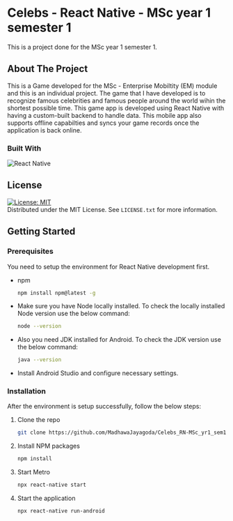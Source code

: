 # Celebs - React Native - MSc year 1 semester 1
This is a project done for the MSc year 1 semester 1.  

<!-- ABOUT THE PROJECT -->
## About The Project
This is a Game developed for the MSc - Enterprise Mobiltity (EM) module and this is an individual project. The game that I have developed is to recognize famous celebrities and famous people around the world wihin the shortest possible time. This game app is developed using React Native with having a custom-built backend to handle data. This mobile app also supports offline capabilties and syncs your game records once the application is back online.

### Built With
![React Native](https://img.shields.io/badge/React_Native-20232A?style=for-the-badge&logo=react&logoColor=61DAFB)

<!-- LICENSE -->
## License

[![License: MIT](https://img.shields.io/badge/License-MIT-yellow.svg)](https://opensource.org/licenses/MIT)  
Distributed under the MIT License. See `LICENSE.txt` for more information.



<!-- GETTING STARTED -->
## Getting Started

### Prerequisites

You need to setup the environment for React Native development first. 
* npm
  ```sh
  npm install npm@latest -g
  ```
* Make sure you have Node locally installed. To check the locally installed Node version use the below command:
  ```sh
  node --version
  ```
* Also you need JDK installed for Android. To check the JDK version use the below command:
  ```sh
  java --version
  ```
* Install Android Studio and configure necessary settings. 


### Installation

After the environment is setup successfully, follow the below steps:

1. Clone the repo
   ```sh
   git clone https://github.com/MadhawaJayagoda/Celebs_RN-MSc_yr1_sem1.git
   ```
3. Install NPM packages
   ```sh
   npm install
   ```
4. Start Metro
   ```sh
   npx react-native start
   ```
5. Start the application
   ```sh
   npx react-native run-android
   ```
   





